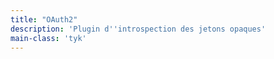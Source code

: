 ```yaml
---
title: "OAuth2"
description: 'Plugin d''introspection des jetons opaques'
main-class: 'tyk'
---
```

